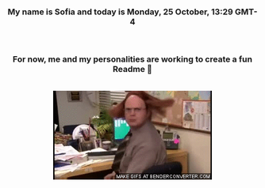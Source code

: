 


<div align="center">
<h3 >My name is Sofia and today is Monday, 25 October, 13:29 GMT-4</h3><br>
<h3 >For now, me and my personalities are working to create a fun Readme 👋
</h3><br>
<img src='img/dwight.gif' alt='working...'/>
</div>
